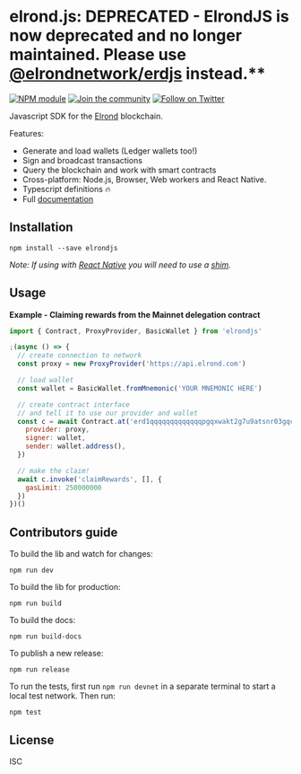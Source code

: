 # elrond.js: DEPRECATED - ElrondJS is now deprecated and no longer maintained. Please use [@elrondnetwork/erdjs](https://www.npmjs.com/package/@elrondnetwork/erdjs) instead.**

[![NPM module](https://badge.fury.io/js/elrondjs.svg)](https://badge.fury.io/js/elrondjs)
[![Join the community](https://img.shields.io/badge/Chat%20on-Telegram-brightgreen.svg?color=0088cc)](https://t.me/erdDEV)
[![Follow on Twitter](https://img.shields.io/twitter/url/http/shields.io.svg?style=social&label=Follow&maxAge=2592000)](https://twitter.com/erd_dev)

Javascript SDK for the [Elrond](https://elrond.com) blockchain.

Features:

* Generate and load wallets (Ledger wallets too!)
* Sign and broadcast transactions
* Query the blockchain and work with smart contracts
* Cross-platform: Node.js, Browser, Web workers and React Native.
* Typescript definitions 🔥
* Full [documentation](https://github.com/erdDEVcode/elrondjs/blob/master/docs/guide.md)

## Installation

```
npm install --save elrondjs
```

_Note: If using with [React Native](https://reactnative.dev/) you will need to use a [shim](https://www.npmjs.com/package/react-native-crypto)._

## Usage

**Example - Claiming rewards from the Mainnet delegation contract**

```js
import { Contract, ProxyProvider, BasicWallet } from 'elrondjs'

;(async () => {
  // create connection to network
  const proxy = new ProxyProvider('https://api.elrond.com')

  // load wallet
  const wallet = BasicWallet.fromMnemonic('YOUR MNEMONIC HERE')

  // create contract interface
  // and tell it to use our provider and wallet
  const c = await Contract.at('erd1qqqqqqqqqqqqqpgqxwakt2g7u9atsnr03gqcgmhcv38pt7mkd94q6shuwt', {
    provider: proxy,
    signer: wallet,
    sender: wallet.address(),
  })

  // make the claim!
  await c.invoke('claimRewards', [], {
    gasLimit: 250000000
  })
})()
```

## Contributors guide

To build the lib and watch for changes:

```
npm run dev
```

To build the lib for production:

```
npm run build
```

To build the docs:

```
npm run build-docs
```

To publish a new release:

```
npm run release
```

To run the tests, first run `npm run devnet` in a separate terminal to start a local test network. Then run:

```
npm test
```


## License

ISC

